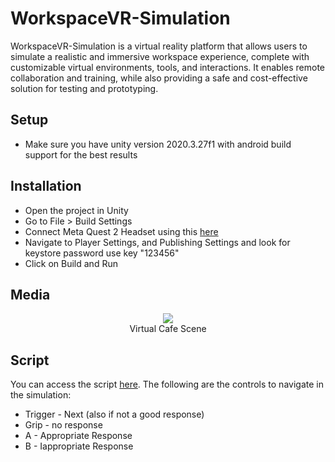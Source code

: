 # WorkspaceVR-Simulation
WorkspaceVR-Simulation is a virtual reality platform that allows users to simulate a realistic and immersive workspace experience, complete with customizable virtual environments, tools, and interactions. It enables remote collaboration and training, while also providing a safe and cost-effective solution for testing and prototyping.
<h2>Setup</h2>
<ul>
	<li>Make sure you have unity version 2020.3.27f1 with android build support for the best results</li>
</ul>
<h2>Installation</h2>
<ul>
	<li>Open the project in Unity</li>
	<li>Go to File > Build Settings</li>
	<li>Connect Meta Quest 2 Headset using this <a href="https://developer.oculus.com/documentation/unity/unity-enable-device/">here</a></li>
  <li> Navigate to Player Settings, and Publishing Settings and look for keystore password use key "123456"
	<li>Click on Build and Run</li>
</ul>
<h2>Media</h2>
<p align="center">
  <img src="/github-images/1.png">
  <br>Virtual Cafe Scene
</p>
<h2> Script </h2>
You can access the script <a href="https://docs.google.com/document/d/13eSPhkihrEYc4BtKwBfjZaoda3xNYMFxUdOkCYKDtCM/edit?pli=1">here</a>.
The following are the controls to navigate in the simulation:
<ul>

<li>Trigger - Next (also if not a good response)</li>
<li>Grip - no response </li>
<li>A - Appropriate Response</li>
<li>B - Iappropriate Response</li>
</ul>

